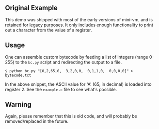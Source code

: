 Original Example
----------------

This demo was shipped with most of the early versions of mini-vm, and is retained for legacy purposes. It only includes enough functionality to print out a character from the value of a register.


## Usage

One can assemble custom bytecode by feeding a list of integers (range 0-255) to the `bc.py` script and redirecting the output to a file.

    $ python bc.py "[0,2,65,0,  3,2,0,0,  0,1,1,0,  0,0,0,0]" > bytecode.txt

In the above snippet, the ASCII value for 'A' (65, in decimal) is loaded into register 2. See the `example.c` file to see what's possible.


## Warning

Again, please remember that this is old code, and will probably be removed/replaced in the future.
